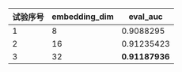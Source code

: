 | 试验序号  |  embedding_dim  | eval_auc
| ------- |  ------- | ------- |
| 1 | 8 | 0.9088295
| 2 | 16 | 0.91235423
| 3 | 32 | **0.91187936**






